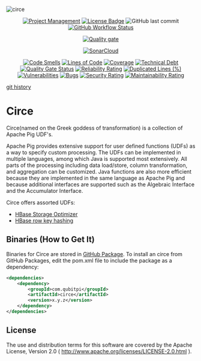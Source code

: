 ![circe](https://socialify.git.ci/QubitPi/circe/image?description=1&font=Inter&issues=1&language=1&logo=https%3A%2F%2Fuser-images.githubusercontent.com%2F16126939%2F177421632-30a61ffb-c656-4101-a49d-8e3ddb1b9bee.png&owner=1&pulls=1&theme=Light)

<div align="center">
<a href="https://trello.com/b/crIQuEeA"><img alt="Project Management" src="https://img.shields.io/badge/Project%20Management-0052CC?style=for-the-badge&logo=trello&logoColor=white"></a>
<a href="https://www.apache.org/licenses/LICENSE-2.0"><img alt="License Badge" src="https://img.shields.io/badge/Apache%202.0-F25910.svg?style=for-the-badge&logo=Apache&logoColor=white"></a>
<img alt="GitHub last commit" src="https://img.shields.io/github/last-commit/QubitPi/circe?style=for-the-badge">
<a href="https://github.com/QubitPi/circe/actions/workflows/release.yml"><img alt="GitHub Workflow Status" src="https://img.shields.io/github/workflow/status/QubitPi/circe/Release?logo=github&style=for-the-badge"></a>

<a href="https://sonarcloud.io/summary/new_code?id=QubitPi_circe"><img alt="Quality gate" src="https://sonarcloud.io/api/project_badges/quality_gate?project=QubitPi_circe"></a>

<a href="https://sonarcloud.io/summary/new_code?id=QubitPi_circe"><img alt="SonarCloud" src="https://sonarcloud.io/images/project_badges/sonarcloud-orange.svg"></a>

[![Code Smells](https://sonarcloud.io/api/project_badges/measure?project=QubitPi_circe&metric=code_smells)](https://sonarcloud.io/summary/new_code?id=QubitPi_circe)
[![Lines of Code](https://sonarcloud.io/api/project_badges/measure?project=QubitPi_circe&metric=ncloc)](https://sonarcloud.io/summary/new_code?id=QubitPi_circe)
[![Coverage](https://sonarcloud.io/api/project_badges/measure?project=QubitPi_circe&metric=coverage)](https://sonarcloud.io/summary/new_code?id=QubitPi_circe)
[![Technical Debt](https://sonarcloud.io/api/project_badges/measure?project=QubitPi_circe&metric=sqale_index)](https://sonarcloud.io/summary/new_code?id=QubitPi_circe)
[![Quality Gate Status](https://sonarcloud.io/api/project_badges/measure?project=QubitPi_circe&metric=alert_status)](https://sonarcloud.io/summary/new_code?id=QubitPi_circe)
[![Reliability Rating](https://sonarcloud.io/api/project_badges/measure?project=QubitPi_circe&metric=reliability_rating)](https://sonarcloud.io/summary/new_code?id=QubitPi_circe)
[![Duplicated Lines (%)](https://sonarcloud.io/api/project_badges/measure?project=QubitPi_circe&metric=duplicated_lines_density)](https://sonarcloud.io/summary/new_code?id=QubitPi_circe)
[![Vulnerabilities](https://sonarcloud.io/api/project_badges/measure?project=QubitPi_circe&metric=vulnerabilities)](https://sonarcloud.io/summary/new_code?id=QubitPi_circe)
[![Bugs](https://sonarcloud.io/api/project_badges/measure?project=QubitPi_circe&metric=bugs)](https://sonarcloud.io/summary/new_code?id=QubitPi_circe)
[![Security Rating](https://sonarcloud.io/api/project_badges/measure?project=QubitPi_circe&metric=security_rating)](https://sonarcloud.io/summary/new_code?id=QubitPi_circe)
[![Maintainability Rating](https://sonarcloud.io/api/project_badges/measure?project=QubitPi_circe&metric=sqale_rating)](https://sonarcloud.io/summary/new_code?id=QubitPi_circe)
</div>

[git history](./gource/gource.mp4)

Circe
=====

Circe(named on the Greek goddess of transformation) is a collection of Apache Pig UDF's.

Apache Pig provides extensive support for user defined functions (UDFs) as a way to specify custom processing. The UDFs
can be implemented in multiple languages, among which Java is supported most extensively. All parts of the processing
including data load/store, column transformation, and aggregation can be customized. Java functions are also more
efficient because they are implemented in the same language as Apache Pig and because additional interfaces are
supported such as the Algebraic Interface and the Accumulator Interface.

Circe offers assorted UDFs:

* [HBase Storage Optimizer](https://qubitpi.github.io/circe/apidocs/com/qubitpi/circe/Md5Hash.html)
* [HBase row key hashing](https://qubitpi.github.io/circe/apidocs/com/qubitpi/circe/AvroPacker.html)

Binaries (How to Get It)
------------------------

Binaries for Circe are stored in [GitHub Package](https://github.com/QubitPi/circe/packages/1520507). To install an
circe from GitHub Packages, edit the pom.xml file to include the package as a dependency:

```xml
<dependencies>
    <dependency>
        <groupId>com.qubitpi</groupId>
        <artifactId>circe</artifactId>
        <version>x.y.z</version>
    </dependency>
</dependencies>
```

License
-------

The use and distribution terms for this software are covered by the Apache License, Version 2.0
( http://www.apache.org/licenses/LICENSE-2.0.html ).
